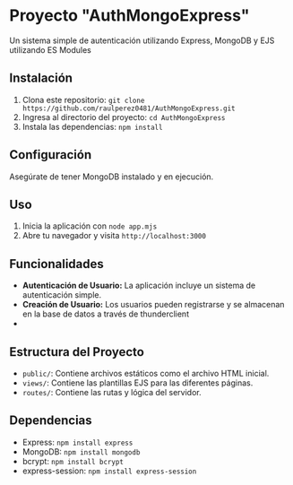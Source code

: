 # Proyecto "AuthMongoExpress"

Un sistema simple de autenticación utilizando Express, MongoDB y EJS utilizando ES Modules

## Instalación

1. Clona este repositorio: `git clone https://github.com/raulperez0481/AuthMongoExpress.git`
2. Ingresa al directorio del proyecto: `cd AuthMongoExpress`
3. Instala las dependencias: `npm install`

## Configuración

Asegúrate de tener MongoDB instalado y en ejecución.

## Uso

1. Inicia la aplicación con `node app.mjs`
2. Abre tu navegador y visita `http://localhost:3000`

## Funcionalidades

- **Autenticación de Usuario:** La aplicación incluye un sistema de autenticación simple.
- **Creación de Usuario:** Los usuarios pueden registrarse y se almacenan en la base de datos a través de thunderclient
- 

## Estructura del Proyecto

- `public/`: Contiene archivos estáticos como el archivo HTML inicial.
- `views/`: Contiene las plantillas EJS para las diferentes páginas.
- `routes/`: Contiene las rutas y lógica del servidor.


## Dependencias

- Express: `npm install express`
- MongoDB: `npm install mongodb`
- bcrypt: `npm install bcrypt`
- express-session: `npm install express-session`
  


